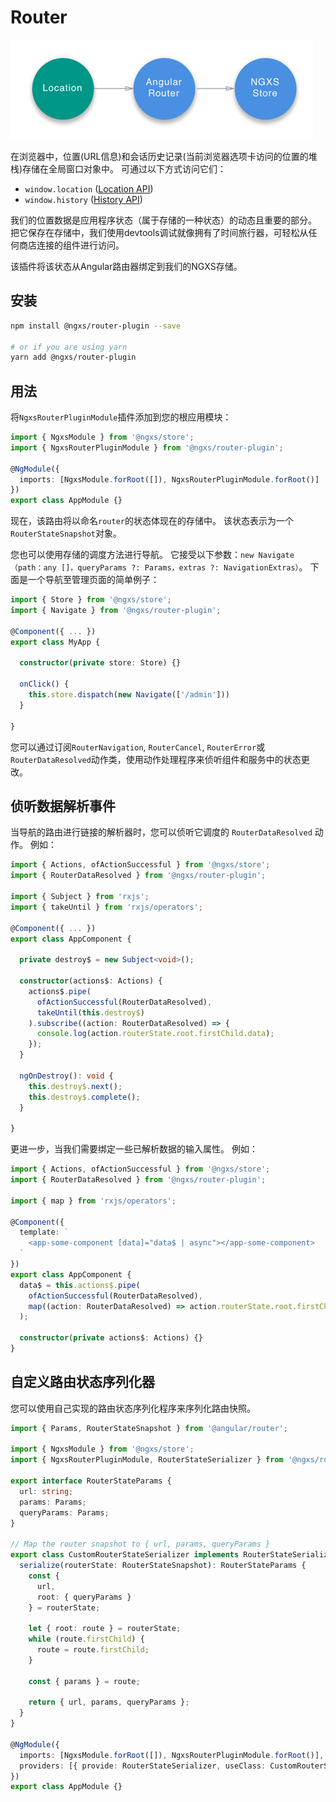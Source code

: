 # Router

![Router Diagram](../.gitbook/assets/router.png)

在浏览器中，位置\(URL信息\)和会话历史记录\(当前浏览器选项卡访问的位置的堆栈\)存储在全局窗口对象中。 可通过以下方式访问它们：

* `window.location` \([Location API](https://developer.mozilla.org/en-US/docs/Web/API/Location)\)
* `window.history` \([History API](https://developer.mozilla.org/en-US/docs/Web/API/History)\)


我们的位置数据是应用程序状态（属于存储的一种状态）的动态且重要的部分。 把它保存在存储中，我们使用devtools调试就像拥有了时间旅行器，可轻松从任何商店连接的组件进行访问。

该插件将该状态从Angular路由器绑定到我们的NGXS存储。

## 安装

```bash
npm install @ngxs/router-plugin --save

# or if you are using yarn
yarn add @ngxs/router-plugin
```

## 用法

将`NgxsRouterPluginModule`插件添加到您的根应用模块：

```typescript
import { NgxsModule } from '@ngxs/store';
import { NgxsRouterPluginModule } from '@ngxs/router-plugin';

@NgModule({
  imports: [NgxsModule.forRoot([]), NgxsRouterPluginModule.forRoot()]
})
export class AppModule {}
```

现在，该路由将以命名`router`的状态体现在的存储中。 该状态表示为一个`RouterStateSnapshot`对象。

您也可以使用存储的调度方法进行导航。 它接受以下参数：`new Navigate（path：any []，queryParams ?: Params，extras ?: NavigationExtras）`。 下面是一个导航至管理页面的简单例子：

```typescript
import { Store } from '@ngxs/store';
import { Navigate } from '@ngxs/router-plugin';

@Component({ ... })
export class MyApp {

  constructor(private store: Store) {}

  onClick() {
    this.store.dispatch(new Navigate(['/admin']))
  }

}
```

您可以通过订阅`RouterNavigation`, `RouterCancel`, `RouterError`或`RouterDataResolved`动作类，使用动作处理程序来侦听组件和服务中的状态更改。

## 侦听数据解析事件

当导航的路由进行链接的解析器时，您可以侦听它调度的 `RouterDataResolved` 动作。 例如：

```typescript
import { Actions, ofActionSuccessful } from '@ngxs/store';
import { RouterDataResolved } from '@ngxs/router-plugin';

import { Subject } from 'rxjs';
import { takeUntil } from 'rxjs/operators';

@Component({ ... })
export class AppComponent {

  private destroy$ = new Subject<void>();

  constructor(actions$: Actions) {
    actions$.pipe(
      ofActionSuccessful(RouterDataResolved),
      takeUntil(this.destroy$)
    ).subscribe((action: RouterDataResolved) => {
      console.log(action.routerState.root.firstChild.data);
    });
  }

  ngOnDestroy(): void {
    this.destroy$.next();
    this.destroy$.complete();
  }

}
```

更进一步，当我们需要绑定一些已解析数据的输入属性。 例如：

```typescript
import { Actions, ofActionSuccessful } from '@ngxs/store';
import { RouterDataResolved } from '@ngxs/router-plugin';

import { map } from 'rxjs/operators';

@Component({
  template: `
    <app-some-component [data]="data$ | async"></app-some-component>
  `
})
export class AppComponent {
  data$ = this.actions$.pipe(
    ofActionSuccessful(RouterDataResolved),
    map((action: RouterDataResolved) => action.routerState.root.firstChild.data)
  );

  constructor(private actions$: Actions) {}
}
```

## 自定义路由状态序列化器

您可以使用自己实现的路由状态序列化程序来序列化路由快照。

```typescript
import { Params, RouterStateSnapshot } from '@angular/router';

import { NgxsModule } from '@ngxs/store';
import { NgxsRouterPluginModule, RouterStateSerializer } from '@ngxs/router-plugin';

export interface RouterStateParams {
  url: string;
  params: Params;
  queryParams: Params;
}

// Map the router snapshot to { url, params, queryParams }
export class CustomRouterStateSerializer implements RouterStateSerializer<RouterStateParams> {
  serialize(routerState: RouterStateSnapshot): RouterStateParams {
    const {
      url,
      root: { queryParams }
    } = routerState;

    let { root: route } = routerState;
    while (route.firstChild) {
      route = route.firstChild;
    }

    const { params } = route;

    return { url, params, queryParams };
  }
}

@NgModule({
  imports: [NgxsModule.forRoot([]), NgxsRouterPluginModule.forRoot()],
  providers: [{ provide: RouterStateSerializer, useClass: CustomRouterStateSerializer }]
})
export class AppModule {}
```


